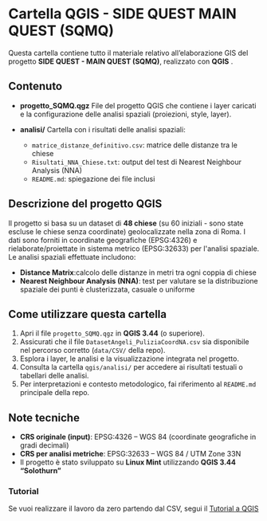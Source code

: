 # Cartella QGIS - SIDE QUEST MAIN QUEST (SQMQ)

Questa cartella contiene tutto il materiale relativo all’elaborazione GIS del progetto **SIDE QUEST - MAIN QUEST (SQMQ)**, realizzato con **QGIS** .

## Contenuto 

- **progetto_SQMQ.qgz** 
  File del progetto QGIS che contiene i layer caricati e la configurazione delle analisi spaziali (proiezioni, style, layer). 

- **analisi/** 
  Cartella con i risultati delle analisi spaziali:
  - `matrice_distanze_definitivo.csv`: matrice delle distanze tra le chiese
  - `Risultati_NNA_Chiese.txt`: output del test di Nearest Neighbour Analysis (NNA)
  - `README.md`: spiegazione dei file inclusi

## Descrizione del progetto QGIS

Il progetto si basa su un dataset di **48 chiese** (su 60 iniziali - sono state escluse le chiese senza coordinate) geolocalizzate nella zona di Roma. I dati sono forniti in coordinate geografiche (EPSG:4326) e rielaborate/proiettate in sistema metrico (EPSG:32633) per l'analisi spaziale. 
Le analisi spaziali effettuate includono:

- **Distance Matrix**:calcolo delle distanze in metri tra ogni coppia di chiese
- **Nearest Neighbour Analysis (NNA)**: test per valutare se la distribuzione spaziale dei punti è clusterizzata, casuale o uniforme

## Come utilizzare questa cartella

1. Apri il file `progetto_SQMQ.qgz` in **QGIS 3.44** (o superiore).
2. Assicurati che il file `DatasetAngeli_PuliziaCoordNA.csv` sia disponibile nel percorso corretto (`data/CSV/` della repo).
3. Esplora i layer, le analisi e la visualizzazione integrata nel progetto.
4. Consulta la cartella `qgis/analisi/` per accedere ai risultati testuali o tabellari delle analisi.
5. Per interpretazioni e contesto metodologico, fai riferimento al `README.md` principale della repo.

## Note tecniche

- **CRS originale (input)**: EPSG:4326 – WGS 84 (coordinate geografiche in gradi decimali)
- **CRS per analisi metriche**: EPSG:32633 – WGS 84 / UTM Zone 33N
- Il progetto è stato sviluppato su **Linux Mint** utilizzando **QGIS 3.44 “Solothurn”**

### Tutorial 

Se vuoi realizzare il lavoro da zero partendo dal CSV, segui il [Tutorial a QGIS](../tutorials/qgis_tutorial.md)





